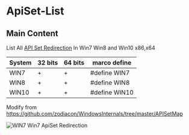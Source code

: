 ﻿ApiSet-List
=============
Main Content
---------------
List All [API Set Redirection](https://msdn.microsoft.com/en-us/library/windows/desktop/hh802935(v=vs.85).aspx) In Win7 Win8 and Win10 x86,x64

System  | 32 bits | 64 bits |  marco define |
--------|---------|---------|----------------
 WIN7   |    +    |    +    | #define WIN7  |
 WIN8   |    +    |    +    | #define WIN8  |
 WIN10  |    +    |    +    | #define WIN10 |

Modify from https://github.com/zodiacon/WindowsInternals/tree/master/APISetMap

![WIN7](https://github.com/Iamgublin/ApiTest-List/blob/master/TestApiSet/WIN7.png)
Win7 ApiSet Redirection